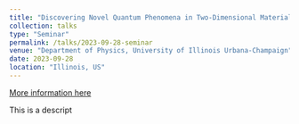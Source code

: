 ```yaml
---
title: "Discovering Novel Quantum Phenomena in Two-Dimensional Materials"
collection: talks
type: "Seminar"
permalink: /talks/2023-09-28-seminar
venue: "Department of Physics, University of Illinois Urbana-Champaign"
date: 2023-09-28
location: "Illinois, US"
---
```


[More information here](https://calendars.illinois.edu/detail/1968?eventId=33471854)

This is a descript